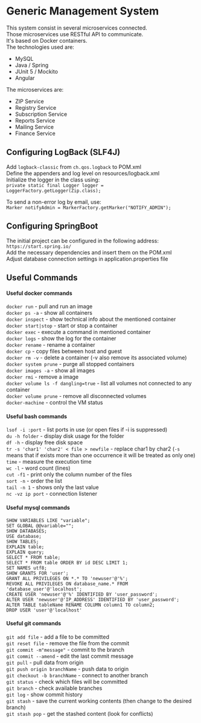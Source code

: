 # Generic Management System

This system consist in several microservices connected.\
Those microservices use RESTful API to communicate.\
It's based on Docker containers.\
The technologies used are:
- MySQL
- Java / Spring
- JUnit 5 / Mockito
- Angular

The microservices are:

- ZIP Service
- Registry Service
- Subscription Service
- Reports Service
- Mailing Service
- Finance Service 

## Configuring LogBack (SLF4J)
Add `logback-classic` from `ch.qos.logback` to POM.xml\
Define the appenders and log level on resources/logback.xml\
Initialize the logger in the class using:\
`private static final Logger logger = LoggerFactory.getLogger(Zip.class);`

To send a non-error log by email, use:\
`Marker notifyAdmin = MarkerFactory.getMarker("NOTIFY_ADMIN");`

## Configuring SpringBoot
The initial project can be configured in the following address:\
`https://start.spring.io/`\
Add the necessary dependencies and insert them on the POM.xml\
Adjust database connection settings in application.properties file

## Useful Commands
#### Useful docker commands

`docker run` - pull and run an image\
`docker ps -a` - show all containers\
`docker inspect` - show technical info about the mentioned container\
`docker start|stop` - start or stop a container\
`docker exec` - execute a command in mentioned container\
`docker logs` - show the log for the container\
`docker rename` - rename a container\
`docker cp` - copy files between host and guest\
`docker rm -v` - delete a container (-v also remove its associated volume)\
`docker system prune` - purge all stopped containers\
`docker images -a` - show all images\
`docker rmi` - remove a image\
`docker volume ls -f dangling=true` - list all volumes not connected to any container\
`docker volume prune` - remove all disconnected volumes\
`docker-machine` - control the VM status

#### Useful bash commands

`lsof -i :port` - list ports in use (or open files if -i is suppressed)\
`du -h folder` - display disk usage for the folder\
`df -h` - display free disk space\
`tr -s 'char1' 'char2' < file > newfile` - replace char1 by char2 (`-s` means that if exists more than one occurrence it will be treated as only one)\
`time` - measure the execution time\
`wc -l` - word count (lines)\
`cut -f1` - print only the column number of the files\
`sort -n` - order the list\
`tail -n 1` - shows only the last value\
`nc -vz ip port` - connection listener

#### Useful mysql commands

`SHOW VARIABLES LIKE "variable";`\
`SET GLOBAL @@variable="";`\
`SHOW DATABASES;`\
`USE database;`\
`SHOW TABLES;`\
`EXPLAIN table;`\
`EXPLAIN query;`\
`SELECT * FROM table;`\
`SELECT * FROM table ORDER BY id DESC LIMIT 1;`\
`SET NAMES utf8;`\
`SHOW GRANTS FOR 'user';`\
`GRANT ALL PRIVILEGES ON *.* TO 'newuser'@'%';`\
`REVOKE ALL PRIVILEGES ON database_name.* FROM 'database_user'@'localhost';`\
`CREATE USER 'newuser'@'%' IDENTIFIED BY 'user_password';`\
`ALTER USER 'newuser'@'IP_ADDRESS' IDENTIFIED BY 'user_password';`\
`ALTER TABLE tableName RENAME COLUMN column1 TO column2;`\
`DROP USER 'user'@'localhost'`

#### Useful git commands

`git add file` - add a file to be committed\
`git reset file` - remove the file from the commit\
`git commit -m"message"` - commit to the branch\
`git commit --amend` - edit the last commit message\
`git pull` - pull data from origin\
`git push origin branchName` - push data to origin\
`git checkout -b branchName` - connect to another branch\
`git status` - check which files will be committed\
`git branch` - check available branches\
`git log` - show commit history\
`git stash` - save the current working contents (then change to the desired branch)\
`git stash pop` - get the stashed content (look for conflicts)
